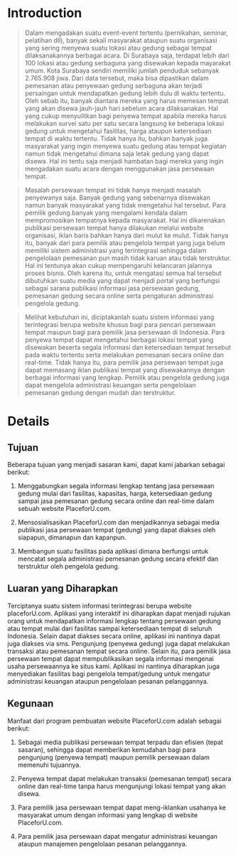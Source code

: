 # Introduction #

> Dalam mengadakan suatu event-event tertentu (pernikahan, seminar, pelatihan dll), banyak sekali masyarakat ataupun suatu organisasi yang sering menyewa suatu lokasi atau gedung sebagai tempat dilaksanakannya berbagai acara. Di Surabaya saja, terdapat lebih dari 100 lokasi atau gedung serbaguna yang disewakan kepada mayarakat umum. Kota Surabaya sendiri  memiliki jumlah penduduk sebanyak 2.765.908 jiwa. Dari data tersebut, maka bisa dipastikan dalam pemesanan atau penyewaan gedung serbaguna akan terjadi persaingan untuk mendapatkan gedung lebih dulu di waktu tertentu.
> Oleh sebab itu, banyak diantara mereka yang harus memesan tempat yang akan disewa jauh-jauh hari sebelum acara dilaksanakan. Hal yang cukup menyulitkan bagi penyewa tempat apabila mereka harus melakukan survei satu per satu secara langsung ke beberapa lokasi gedung untuk mengetahui fasilitas, harga ataupun ketersediaan tempat di waktu tertentu. Tidak hanya itu, bahkan banyak juga masyarakat yang ingin menyewa suatu gedung atau tempat kegiatan namun tidak mengetahui dimana saja letak gedung yang dapat disewa. Hal ini tentu saja menjadi hambatan bagi mereka yang ingin mengadakan suatu acara dengan menggunakan jasa persewaan tempat.

> Masalah persewaan tempat ini tidak hanya menjadi masalah penyewanya saja. Banyak gedung yang sebenarnya disewakan  namun banyak masyarakat yang tidak mengetahui hal tersebut. Para pemilik gedung.banyak yang mengalami kendala dalam mempromosikan tempatnya kepada masyarakat. Hal ini dikarenakan publikasi persewaan tempat hanya dilakukan melalui website organisasi, iklan baris bahkan hanya dari mulut ke mulut. Tidak hanya itu, banyak dari para pemilik atau pengelola tempat yang juga belum memiliki sistem administrasi yang terintegrasi sehingga dalam pengelolaan pemesanan pun masih tidak karuan atau tidak terstruktur. Hal ini tentunya akan cukup mempengaruhi kelancaran jalannya proses bisnis.
> Oleh karena itu, untuk mengatasi semua hal tersebut dibutuhkan suatu  media yang dapat menjadi portal yang berfungsi sebagai sarana publikasi informasi jasa persewaan gedung, pemesanan gedung secara online serta pengaturan administrasi pengelola gedung.

> Melihat kebutuhan ini, diciptakanlah suatu sistem informasi yang terintegrasi berupa website khusus bagi para pencari persewaan tempat maupun bagi para pemilik jasa persewaan di Indonesia. Para penyewa  tempat dapat mengetahui berbagai lokasi tempat yang disewakan beserta segala informasi dan ketersediaan tempat  tersebut pada waktu tertentu serta melakukan pemesanan secara online dan real-time. Tidak hanya itu, para pemilik jasa persewaan tempat juga dapat memasang iklan publikasi tempat yang disewakannya dengan berbagai informasi yang lengkap. Pemilik atau pengelola gedung juga dapat mengelola administrasi keuangan serta pengelolaan pemesanan gedung dengan mudah dan terstruktur.

# Details #

## Tujuan ##

Beberapa tujuan yang menjadi sasaran kami, dapat kami jabarkan sebagai berikut:


1.	Menggabungkan segala informasi lengkap tentang jasa persewaan gedung  mulai dari fasilitas, kapasitas, harga, ketersediaan gedung sampai jasa pemesanan gedung secara online dan real-time dalam sebuah website PlaceforU.com.

2.	Mensosialisasikan PlaceforU.com dan menjadikannya sebagai media publikasi jasa persewaan tempat  (gedung) yang dapat diakses  oleh siapapun, dimanapun dan kapanpun.

3.	Membangun suatu fasilitas pada aplikasi  dimana berfungsi untuk mencatat segala administrasi pemesanan gedung secara efektif dan terstruktur oleh pengelola gedung.

## Luaran yang Diharapkan ##

Terciptanya suatu sistem informasi terintegrasi berupa website placeforU.com. Aplikasi  yang interaktif ini diharapkan dapat menjadi rujukan orang untuk mendapatkan informasi lengkap tentang  persewaan gedung atau tempat mulai dari fasilitas sampai ketersediaan tempat di seluruh Indonesia. Selain dapat diakses secara online, aplikasi ini nantinya dapat juga diakses via sms. Pengunjung (penyewa gedung) juga dapat melakukan transaksi atau pemesanan tempat secara online. Selain itu, para pemilik jasa persewaan tempat  dapat mempublikasikan segala informasi mengenai usaha persewaannya ke situs kami. Aplikasi ini nantinya diharapkan juga menyediakan fasilitas bagi pengelola tempat/gedung untuk mengatur administrasi keuangan ataupun pengelolaan pesanan pelanggannya.

## Kegunaan ##
Manfaat dari program pembuatan website PlaceforU.com adalah sebagai berikut:

1.	Sebagai media publikasi persewaan tempat terpadu dan efisien (tepat sasaran), sehingga dapat memberikan kemudahan bagi para pengunjung (penyewa tempat) maupun pemilik persewaan dalam memenuhi tujuannya.

2.	Penyewa tempat dapat melakukan transaksi (pemesanan tempat) secara online dan real-time tanpa harus mengunjungi lokasi tempat yang akan disewa.

3.	Para pemilik jasa persewaan tempat dapat meng-iklankan usahanya ke masyarakat umum dengan informasi yang lengkap di website PlaceforU.com.

4.	Para pemilik jasa persewaan dapat mengatur administrasi keuangan ataupun manajemen pengelolaan pesanan pelanggannya.